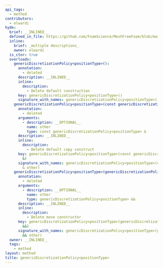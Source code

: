 ```yaml
---
api_tags:
  - method
contributors:
  - elwardi
hyde:
  brief: __INLINED__
  defined_in_file: https://github.com/FoamScience/MeshFreeFoam/blob/master/src/meshfree/discretizationPolicies/genericDiscretizationPolicy/genericDiscretizationPolicy.H
  inline:
    brief: _multiple descriptions_
    owner: elwardi
  is_ctor: true
  overloads:
    genericDiscretizationPolicy<positionType>():
      annotation:
        - deleted
      description: __INLINED__
      inline:
        description:
          - Delete default construction
      key: genericDiscretizationPolicy<positionType>()
      signature_with_names: genericDiscretizationPolicy<positionType>()
    genericDiscretizationPolicy<positionType>(const genericDiscretizationPolicy<positionType> &):
      annotation:
        - deleted
      arguments:
        - description: __OPTIONAL__
          name: other
          type: const genericDiscretizationPolicy<positionType> &
      description: __INLINED__
      inline:
        description:
          - Delete default copy construct
      key: genericDiscretizationPolicy<positionType>(const genericDiscretizationPolicy<positionType>
        &)
      signature_with_names: genericDiscretizationPolicy<positionType>(const genericDiscretizationPolicy<positionType>
        & other)
    genericDiscretizationPolicy<positionType>(genericDiscretizationPolicy<positionType> &&):
      annotation:
        - deleted
      arguments:
        - description: __OPTIONAL__
          name: other
          type: genericDiscretizationPolicy<positionType> &&
      description: __INLINED__
      inline:
        description:
          - Delete move constructor
      key: genericDiscretizationPolicy<positionType>(genericDiscretizationPolicy<positionType>
        &&)
      signature_with_names: genericDiscretizationPolicy<positionType>(genericDiscretizationPolicy<positionType>
        && other)
  owner: __INLINED__
  tags:
    - method
layout: method
title: genericDiscretizationPolicy<positionType>
---
```

